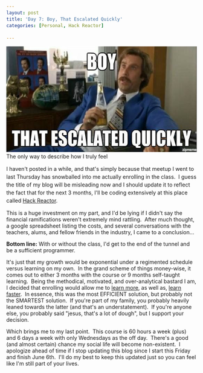 ```yaml
---
layout: post
title: 'Day 7: Boy, That Escalated Quickly'
categories: [Personal, Hack Reactor]

---
```


<img src="/images/posts/boy-that-escalated-quickly-1.png" width="550" height="280" /> <span class="caption">The only way to describe how I truly feel</span>

<span style="line-height:1.5;">I haven't posted in a while, and that's simply because that meetup I went to last Thursday has snowballed into me actually enrolling in the class.  I guess the title of my blog will be misleading now and I should update it to reflect the fact that for the next 3 months, I'll be coding extensively at this place called </span><a style="line-height:1.5;" title="Hack Reactor Site" href="http://www.hackreactor.com" target="_blank">Hack Reactor</a>.<span style="line-height:1.5;">
</span>

This is a huge investment on my part, and I'd be lying if I didn't say the financial ramifications weren't extremely mind rattling.  After much thought, a google spreadsheet listing the costs, and several conversations with the teachers, alums, and fellow friends in the industry, I came to a conclusion...

<strong>Bottom line:</strong> With or without the class, I'd get to the end of the tunnel and be a sufficient programmer.

It's just that my growth would be exponential under a regimented schedule versus learning on my own.  In the grand scheme of things money-wise, it comes out to either 3 months with the course or 9 months self-taught learning.  Being the methodical, motivated, and over-analytical bastard I am, I decided that enrolling would allow me to <span style="text-decoration:underline;">learn more</span>, as well as, <span style="text-decoration:underline;">learn faster</span>.  In essence, this was the most EFFICIENT solution, but probably not the SMARTEST solution.  If you're part of my family, you probably heavily leaned towards the latter (and that's an understatement).  If you're anyone else, you probably said "jesus, that's a lot of dough", but I support your decision.

Which brings me to my last point.  This course is 60 hours a week (plus) and 6 days a week with only Wednesdays as the off day.  There's a good (and almost certain) chance my social life will become non-existent.  I apologize ahead of time if I stop updating this blog since I start this Friday and finish June 6th.  I'll do my best to keep this updated just so you can feel like I'm still part of your lives.
